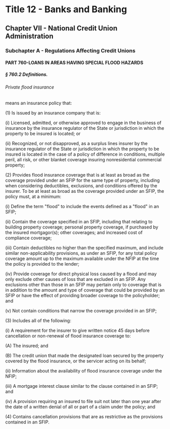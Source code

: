 
# Title 12 - Banks and Banking
## Chapter VII - National Credit Union Administration
### Subchapter A - Regulations Affecting Credit Unions
#### PART 760-LOANS IN AREAS HAVING SPECIAL FLOOD HAZARDS
##### § 760.2 Definitions.
###### Private flood insurance

means an insurance policy that:

(1) Is issued by an insurance company that is:

(i) Licensed, admitted, or otherwise approved to engage in the business of insurance by the insurance regulator of the State or jurisdiction in which the property to be insured is located; or

(ii) Recognized, or not disapproved, as a surplus lines insurer by the insurance regulator of the State or jurisdiction in which the property to be insured is located in the case of a policy of difference in conditions, multiple peril, all risk, or other blanket coverage insuring nonresidential commercial property;

(2) Provides flood insurance coverage that is at least as broad as the coverage provided under an SFIP for the same type of property, including when considering deductibles, exclusions, and conditions offered by the insurer. To be at least as broad as the coverage provided under an SFIP, the policy must, at a minimum:

(i) Define the term "flood" to include the events defined as a "flood" in an SFIP;

(ii) Contain the coverage specified in an SFIP, including that relating to building property coverage; personal property coverage, if purchased by the insured mortgagor(s); other coverages; and increased cost of compliance coverage;

(iii) Contain deductibles no higher than the specified maximum, and include similar non-applicability provisions, as under an SFIP, for any total policy coverage amount up to the maximum available under the NFIP at the time the policy is provided to the lender;

(iv) Provide coverage for direct physical loss caused by a flood and may only exclude other causes of loss that are excluded in an SFIP. Any exclusions other than those in an SFIP may pertain only to coverage that is in addition to the amount and type of coverage that could be provided by an SFIP or have the effect of providing broader coverage to the policyholder; and

(v) Not contain conditions that narrow the coverage provided in an SFIP;

(3) Includes all of the following:

(i) A requirement for the insurer to give written notice 45 days before cancellation or non-renewal of flood insurance coverage to:

(A) The insured; and

(B) The credit union that made the designated loan secured by the property covered by the flood insurance, or the servicer acting on its behalf;

(ii) Information about the availability of flood insurance coverage under the NFIP;

(iii) A mortgage interest clause similar to the clause contained in an SFIP; and

(iv) A provision requiring an insured to file suit not later than one year after the date of a written denial of all or part of a claim under the policy; and

(4) Contains cancellation provisions that are as restrictive as the provisions contained in an SFIP.
